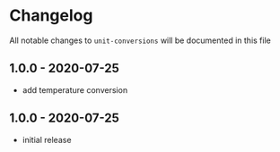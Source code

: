 # Changelog

All notable changes to `unit-conversions` will be documented in this file

## 1.0.0 - 2020-07-25

- add temperature conversion

## 1.0.0 - 2020-07-25

- initial release
